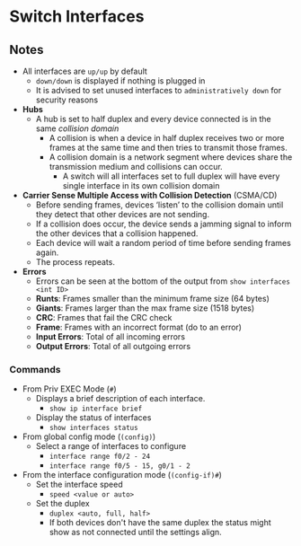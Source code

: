 # Switch Interfaces

## Notes

- All interfaces are `up/up` by default
  - `down/down` is displayed if nothing is plugged in
  - It is advised to set unused interfaces to `administratively down` for security reasons
- **Hubs**
  - A hub is set to half duplex and every device connected is in the same *collision domain*
    - A collision is when a device in half duplex receives two or more frames at the same time and then tries to transmit those frames.
    - A collision domain is a network segment where devices share the transmission medium and collisions can occur.
      - A switch will all interfaces set to full duplex will have every single interface in its own collision domain
- **Carrier Sense Multiple Access with Collision Detection** (CSMA/CD)
  - Before sending frames, devices ‘listen’ to the collision domain until they detect that other devices are not sending.
  - If a collision does occur, the device sends a jamming signal to inform the other devices that a collision happened.
  - Each device will wait a random period of time before sending frames again.
  - The process repeats.
- **Errors**
  - Errors can be seen at the bottom of the output from `show interfaces <int ID>`
  - **Runts**: Frames smaller than the minimum frame size (64 bytes)
  - **Giants**: Frames larger than the max frame size (1518 bytes)
  - **CRC**: Frames that fail the CRC check
  - **Frame**: Frames with an incorrect format (do to an error)
  - **Input Errors**: Total of all incoming errors
  - **Output Errors**: Total of all outgoing errors

### Commands

- From Priv EXEC Mode (`#`)
  - Displays a brief description of each interface.
    - `show ip interface brief`
  - Display the status of interfaces
    - `show interfaces status`
- From global config mode (`(config)`)
  - Select a range of interfaces to configure
    - `interface range f0/2 - 24`
    - `interface range f0/5 - 15, g0/1 - 2`
- From the interface configuration mode (`(config-if)#`)
  - Set the interface speed
    - `speed <value or auto>`
  - Set the duplex
    - `duplex <auto, full, half>`
    - If both devices don't have the same duplex the status might show as not connected until the settings align.
